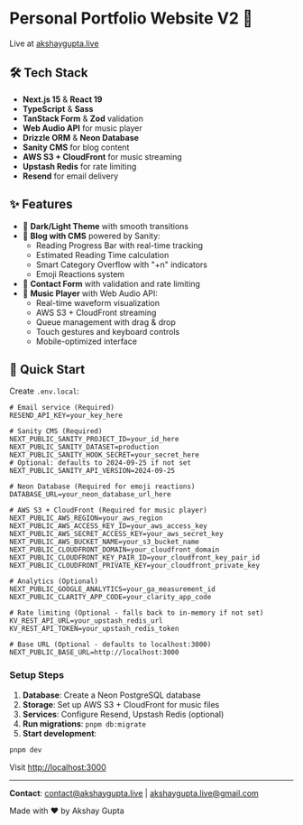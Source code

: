 # Personal Portfolio Website V2 🚀

Live at [akshaygupta.live](https://akshaygupta.live)

## 🛠️ Tech Stack

- **Next.js 15** & **React 19**
- **TypeScript** & **Sass**
- **TanStack Form** & **Zod** validation
- **Web Audio API** for music player
- **Drizzle ORM** & **Neon Database**
- **Sanity CMS** for blog content
- **AWS S3 + CloudFront** for music streaming
- **Upstash Redis** for rate limiting
- **Resend** for email delivery

## ✨ Features

- 🌃 **Dark/Light Theme** with smooth transitions
- 📝 **Blog with CMS** powered by Sanity:
  - Reading Progress Bar with real-time tracking
  - Estimated Reading Time calculation
  - Smart Category Overflow with "+n" indicators
  - Emoji Reactions system
- 📧 **Contact Form** with validation and rate limiting
- 🎵 **Music Player** with Web Audio API:
  - Real-time waveform visualization
  - AWS S3 + CloudFront streaming
  - Queue management with drag & drop
  - Touch gestures and keyboard controls
  - Mobile-optimized interface

## 🚀 Quick Start

Create `.env.local`:

```env
# Email service (Required)
RESEND_API_KEY=your_key_here

# Sanity CMS (Required)
NEXT_PUBLIC_SANITY_PROJECT_ID=your_id_here
NEXT_PUBLIC_SANITY_DATASET=production
NEXT_PUBLIC_SANITY_HOOK_SECRET=your_secret_here
# Optional: defaults to 2024-09-25 if not set
NEXT_PUBLIC_SANITY_API_VERSION=2024-09-25

# Neon Database (Required for emoji reactions)
DATABASE_URL=your_neon_database_url_here

# AWS S3 + CloudFront (Required for music player)
NEXT_PUBLIC_AWS_REGION=your_aws_region
NEXT_PUBLIC_AWS_ACCESS_KEY_ID=your_aws_access_key
NEXT_PUBLIC_AWS_SECRET_ACCESS_KEY=your_aws_secret_key
NEXT_PUBLIC_AWS_BUCKET_NAME=your_s3_bucket_name
NEXT_PUBLIC_CLOUDFRONT_DOMAIN=your_cloudfront_domain
NEXT_PUBLIC_CLOUDFRONT_KEY_PAIR_ID=your_cloudfront_key_pair_id
NEXT_PUBLIC_CLOUDFRONT_PRIVATE_KEY=your_cloudfront_private_key

# Analytics (Optional)
NEXT_PUBLIC_GOOGLE_ANALYTICS=your_ga_measurement_id
NEXT_PUBLIC_CLARITY_APP_CODE=your_clarity_app_code

# Rate limiting (Optional - falls back to in-memory if not set)
KV_REST_API_URL=your_upstash_redis_url
KV_REST_API_TOKEN=your_upstash_redis_token

# Base URL (Optional - defaults to localhost:3000)
NEXT_PUBLIC_BASE_URL=http://localhost:3000
```

### Setup Steps

1. **Database**: Create a Neon PostgreSQL database
2. **Storage**: Set up AWS S3 + CloudFront for music files
3. **Services**: Configure Resend, Upstash Redis (optional)
4. **Run migrations**: `pnpm db:migrate`
5. **Start development**:

```bash
pnpm dev
```

Visit [http://localhost:3000](http://localhost:3000)

---

**Contact**: [contact@akshaygupta.live](mailto:contact@akshaygupta.live) | [akshaygupta.live@gmail.com](mailto:akshaygupta.live@gmail.com)

Made with ❤️ by Akshay Gupta
